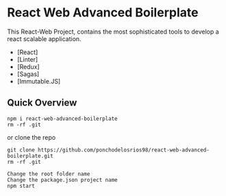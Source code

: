 # React Web Advanced Boilerplate

This React-Web Project, contains the most sophisticated tools to develop a react scalable application.

* [React]
* [Linter]
* [Redux]
* [Sagas]
* [Immutable.JS]

## Quick Overview

```
npm i react-web-advanced-boilerplate
rm -rf .git
```

or clone the repo

```
git clone https://github.com/ponchodelosrios98/react-web-advanced-boilerplate.git
rm -rf .git
```

```
Change the root folder name
Change the package.json project name
npm start
```